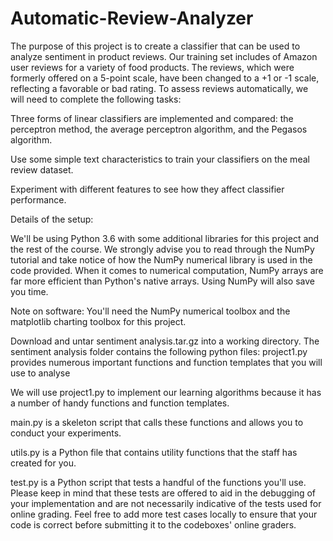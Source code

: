 # Automatic-Review-Analyzer
The purpose of this project is to create a classifier that can be used to analyze sentiment in product reviews. Our training set includes of Amazon user reviews for a variety of food products. The reviews, which were formerly offered on a 5-point scale, have been changed to a +1 or -1 scale, reflecting a favorable or bad rating.
To assess reviews automatically, we will need to complete the following tasks:

Three forms of linear classifiers are implemented and compared: the perceptron method, the average perceptron algorithm, and the Pegasos algorithm.

Use some simple text characteristics to train your classifiers on the meal review dataset.

Experiment with different features to see how they affect classifier performance.

Details of the setup:

We'll be using Python 3.6 with some additional libraries for this project and the rest of the course. We strongly advise you to read through the NumPy tutorial and take notice of how the NumPy numerical library is used in the code provided. When it comes to numerical computation, NumPy arrays are far more efficient than Python's native arrays. Using NumPy will also save you time.

Note on software: You'll need the NumPy numerical toolbox and the matplotlib charting toolbox for this project.

Download and untar sentiment analysis.tar.gz into a working directory. The sentiment analysis folder contains the following python files: project1.py provides numerous important functions and function templates that you will use to analyse

We will use project1.py to implement our learning algorithms because it has a number of handy functions and function templates.

main.py is a skeleton script that calls these functions and allows you to conduct your experiments.

utils.py is a Python file that contains utility functions that the staff has created for you.

test.py is a Python script that tests a handful of the functions you'll use. Please keep in mind that these tests are offered to aid in the debugging of your implementation and are not necessarily indicative of the tests used for online grading. Feel free to add more test cases locally to ensure that your code is correct before submitting it to the codeboxes' online graders.

